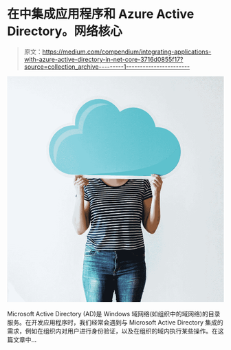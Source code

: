 # 在中集成应用程序和 Azure Active Directory。网络核心

> 原文：<https://medium.com/compendium/integrating-applications-with-azure-active-directory-in-net-core-3716d0855f17?source=collection_archive---------1----------------------->

![](img/812d4fae8874484ee57b59fb5ab19364.png)

Microsoft Active Directory (AD)是 Windows 域网络(如组织中的域网络)的目录服务。在开发应用程序时，我们经常会遇到与 Microsoft Active Directory 集成的需求，例如在组织内对用户进行身份验证，以及在组织的域内执行某些操作。在这篇文章中…